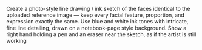 Create a photo-style line drawing / ink sketch of the faces identical to the uploaded reference image — keep every facial feature, proportion, and expression exactly the same.
Use blue and white ink tones with intricate, fine line detailing, drawn on a notebook-page style background.
Show a right hand holding a pen and an eraser near the sketch, as if the artist is still working